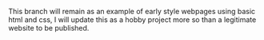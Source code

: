 This branch will remain as an example of early style webpages using basic html and css, I will update this as a hobby project more so than a legitimate website to be published. 
